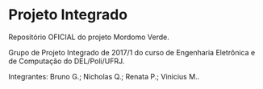 ﻿# Projeto Integrado
Repositório OFICIAL do projeto Mordomo Verde.

Grupo de Projeto Integrado de 2017/1 do curso de Engenharia Eletrônica e de Computação do DEL/Poli/UFRJ.

Integrantes: Bruno G.; Nicholas Q.; Renata P.; Vinicius M..
